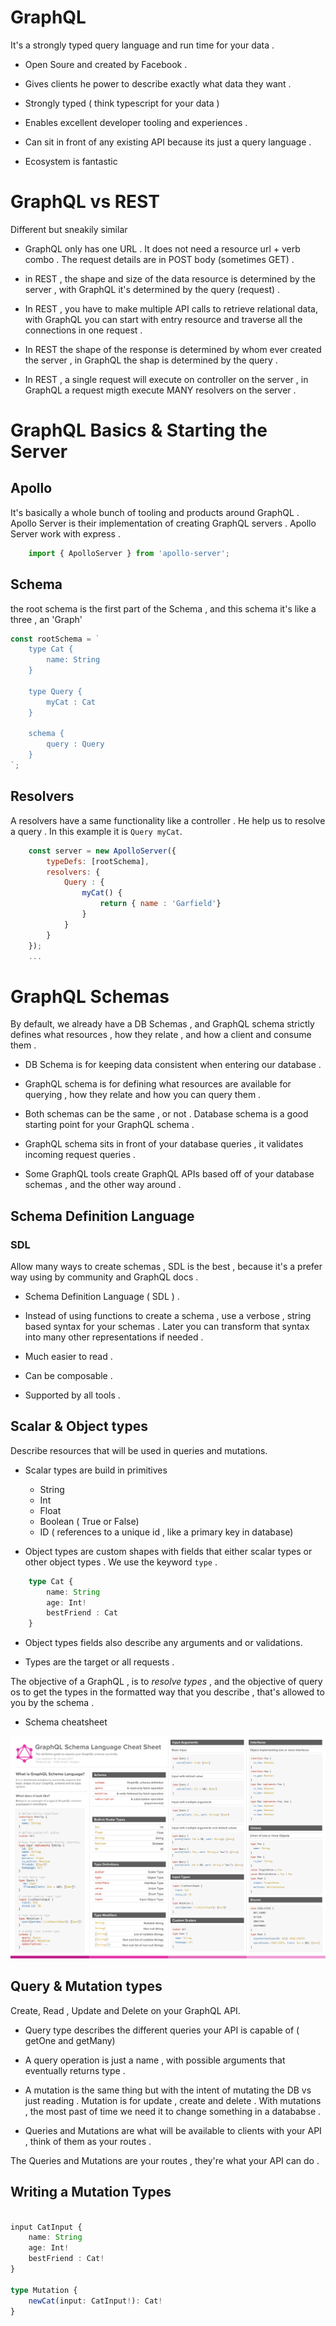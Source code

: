 # GraphQL 

It's a strongly typed query language and run time for your data .

* Open Soure and created by Facebook .

* Gives clients he power to describe exactly what data they want .

* Strongly typed ( think typescript for your data )

* Enables excellent developer tooling and experiences .

* Can sit in front of any existing API because its just a query language .

* Ecosystem is fantastic

# GraphQL vs REST

Different but sneakily similar

* GraphQL only has one URL . It does not need a resource url + verb combo . The request details are in POST body (sometimes GET) .

* in REST , the shape and size of the data resource is determined by the server , with GraphQL it's determined by the query (request) .

* In REST , you have to make multiple API calls to retrieve relational data, with GraphQL you can start with entry resource and traverse all the connections in one request .

* In REST the shape of the response is determined by whom ever created the server , in GraphQL the shap is determined by the query .

* In REST , a single request will execute on controller on the server , in GraphQL a request migth execute MANY resolvers on the server .

# GraphQL Basics & Starting the Server

## Apollo

It's basically a whole bunch of tooling and products around GraphQL .
Apollo Server is their implementation of creating GraphQL servers . Apollo Server work with express .

```javascript
    import { ApolloServer } from 'apollo-server';
```

## Schema

the root schema is the first part of the Schema , and this schema it's like a three , an 'Graph'

```javascript
const rootSchema = `
    type Cat {
        name: String
    }

    type Query {
        myCat : Cat
    }

    schema {
        query : Query
    }
`;
```

## Resolvers

A resolvers have a same functionality like a controller . He help us to resolve a query . In this example it is     ```Query myCat```.

```javascript
    const server = new ApolloServer({
        typeDefs: [rootSchema],
        resolvers: {
            Query : {
                myCat() {
                    return { name : 'Garfield'}
                }
            }
        }
    });
    ...
```

<!-- ![image]( =250x) -->

# GraphQL Schemas

By default, we already have a DB Schemas , and GraphQL schema strictly defines what resources , how they relate , and how a client and consume them .

* DB Schema is for keeping data consistent when entering our database .

* GraphQL schema is for defining what resources are available for querying , how they relate and how you can query them .

* Both schemas can be the same , or not . Database schema is a good starting point for your GraphQL schema .

* GraphQL schema sits in front of your database queries , it validates incoming request queries .

* Some GraphQL tools create GraphQL APIs based off of your database schemas , and the other way around .

## Schema Definition Language

### SDL

 Allow many ways to create schemas , SDL is the best , because it's a prefer way using by community and GraphQL docs .

* Schema Definition Language ( SDL ) .

* Instead of using functions to create a schema , use a verbose , string based syntax for your schemas . Later you can transform that syntax into many other representations if needed .

* Much easier to read .

* Can be composable .

* Supported by all tools .

## Scalar & Object types

Describe resources that will be used in queries and mutations.

* Scalar types are build in primitives
    - String
    - Int
    - Float
    - Boolean ( True or False)
    - ID ( references to a unique id , like a primary key in database)

* Object types are custom shapes with fields that either scalar types or other object types . We use the keyword ```type``` .

```typescript
    type Cat {
        name: String
        age: Int!
        bestFriend : Cat
    }
```

* Object types fields also describe any arguments and or validations.

* Types are the target or all requests .

The objective of a GraphQL , is to *resolve types* , and the objective of query os to get the types in the formatted way that you describe , that's allowed to you by the schema .

* Schema cheatsheet

![graphql](https://raw.githubusercontent.com/sogko/graphql-shorthand-notation-cheat-sheet/master/graphql-shorthand-notation-cheat-sheet.png)

## Query & Mutation types

Create, Read , Update and Delete  on your GraphQL API.

* Query type describes the different queries your API is capable of ( getOne and getMany)

* A query operation is just a name , with possible arguments that eventually returns type .

* A mutation is the same thing but with the intent of mutating the DB vs just reading . Mutation is for update , create and delete . With mutations , the most past of time we need it to change something in a datababse .

* Queries and Mutations are what will be available to clients with your API , think of them as your routes .

The Queries and Mutations are your routes , they're what your API can do .

## Writing a Mutation Types


```typescript

input CatInput {
    name: String
    age: Int!
    bestFriend : Cat!
}

type Mutation {
    newCat(input: CatInput!): Cat!
}

```